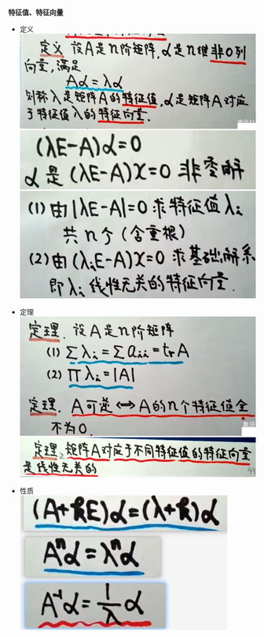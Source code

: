 **特征值、特征向量**  
- 定义
![](../picture/特征值、特征向量定义.png)
![](../picture/特征值、特征向量求解1.png)
![](../picture/特征值、特征向量求解2.png)

- 定理  
![](../picture/特征向量定理1.png)
![](../picture/特征向量定理2.png)

- 性质  
![](../picture/特征向量性质.png)